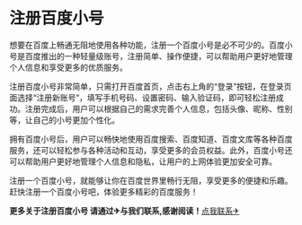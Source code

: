 # 注册百度小号

想要在百度上畅通无阻地使用各种功能，注册一个百度小号是必不可少的。百度小号是百度推出的一种轻量级账号，注册简单、操作便捷，可以帮助用户更好地管理个人信息和享受更多的优质服务。

注册百度小号非常简单，只需打开百度首页，点击右上角的“登录”按钮，在登录页面选择“注册新账号”，填写手机号码、设置密码、输入验证码，即可轻松注册成功。注册完成后，用户可以根据自己的需求完善个人信息，包括头像、昵称、性别等，让自己的小号更加个性化。

拥有百度小号后，用户可以畅快地使用百度搜索、百度知道、百度文库等各种百度服务，还可以轻松参与各种活动和互动，享受更多的会员权益。此外，百度小号还可以帮助用户更好地管理个人信息和隐私，让用户的上网体验更加安全可靠。

注册一个百度小号，就能够让你在百度世界里畅行无阻，享受更多的便捷和乐趣。赶快注册一个百度小号吧，体验更多精彩的百度服务！

**更多关于注册百度小号 请通过✈与我们联系,感谢阅读！**[点我联系✈](https://www.G208.com)